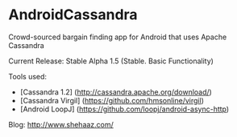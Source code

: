 AndroidCassandra
================

Crowd-sourced bargain finding app for Android that uses Apache Cassandra

Current Release: Stable Alpha 1.5 (Stable. Basic Functionality)

Tools used:
* [Cassandra 1.2] (http://cassandra.apache.org/download/)
* [Cassandra Virgil] (https://github.com/hmsonline/virgil)</br>
* [Android LoopJ] (https://github.com/loopj/android-async-http)

Blog:
http://www.shehaaz.com/

